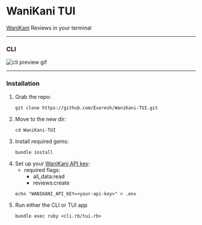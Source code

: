 # WaniKani TUI
[WaniKani](https://www.wanikani.com) Reviews in your terminal

---

### CLI
![cli preview gif](https://github.com/user-attachments/assets/a71298d7-3dbb-4fd2-8ae8-bd9d380f2b94)

---

### Installation
1. Grab the repo:
    ```Shell
    git clone https://github.com/Everesh/WaniKani-TUI.git
    ```
2. Move to the new dir:
    ```Shell
    cd WaniKani-TUI
    ```
3. Install required gems:
    ```Shell
    bundle install
    ```
4. Set up your [WaniKani API key](https://www.wanikani.com/settings/personal_access_tokens):
    - required flags:
        - all_data:read
        - reviews:create
    ```Shell
    echo "WANIKANI_API_KEY=<your-api-key>" > .env
    ```
5. Run either the CLI or TUI app
    ```Shell
    bundle exec ruby <cli.rb/tui.rb>
    ```

